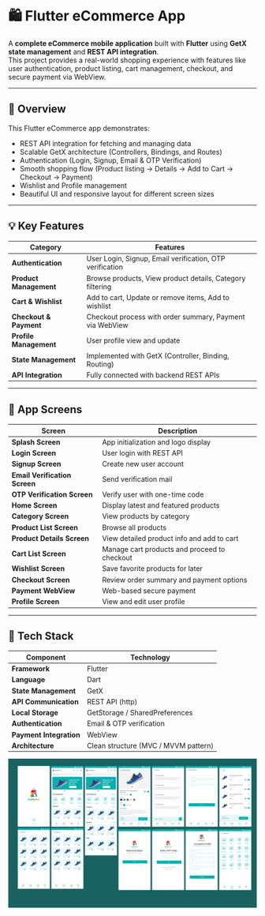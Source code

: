 # 🛍️ Flutter eCommerce App

A **complete eCommerce mobile application** built with **Flutter** using **GetX state management** and **REST API integration**.  
This project provides a real-world shopping experience with features like user authentication, product listing, cart management, checkout, and secure payment via WebView.

---

## 🚀 Overview

This Flutter eCommerce app demonstrates:
- REST API integration for fetching and managing data
- Scalable GetX architecture (Controllers, Bindings, and Routes)
- Authentication (Login, Signup, Email & OTP Verification)
- Smooth shopping flow (Product listing → Details → Add to Cart → Checkout → Payment)
- Wishlist and Profile management
- Beautiful UI and responsive layout for different screen sizes

---

## 💡 Key Features

| Category | Features |
|-----------|-----------|
| **Authentication** | User Login, Signup, Email verification, OTP verification |
| **Product Management** | Browse products, View product details, Category filtering |
| **Cart & Wishlist** | Add to cart, Update or remove items, Add to wishlist |
| **Checkout & Payment** | Checkout process with order summary, Payment via WebView |
| **Profile Management** | User profile view and update |
| **State Management** | Implemented with GetX (Controller, Binding, Routing) |
| **API Integration** | Fully connected with backend REST APIs |

---

## 📱 App Screens

| Screen | Description |
|---------|--------------|
| **Splash Screen** | App initialization and logo display |
| **Login Screen** | User login with REST API |
| **Signup Screen** | Create new user account |
| **Email Verification Screen** | Send verification mail |
| **OTP Verification Screen** | Verify user with one-time code |
| **Home Screen** | Display latest and featured products |
| **Category Screen** | View products by category |
| **Product List Screen** | Browse all products |
| **Product Details Screen** | View detailed product info and add to cart |
| **Cart List Screen** | Manage cart products and proceed to checkout |
| **Wishlist Screen** | Save favorite products for later |
| **Checkout Screen** | Review order summary and payment options |
| **Payment WebView** | Web-based secure payment |
| **Profile Screen** | View and edit user profile |

---

## 🧩 Tech Stack

| Component | Technology                           |
|------------|--------------------------------------|
| **Framework** | Flutter                              |
| **Language** | Dart                                 |
| **State Management** | GetX                                 |
| **API Communication** | REST API (http)                      |
| **Local Storage** | GetStorage / SharedPreferences       |
| **Authentication** | Email & OTP verification             |
| **Payment Integration** | WebView                              |
| **Architecture** | Clean structure (MVC / MVVM pattern) |


![Full App Design](assets/full_app.png)